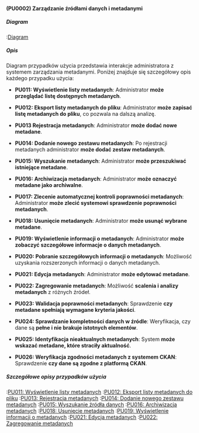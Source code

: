 #### (PU0002) Zarządzanie źródłami danych i metadanymi

##### Diagram

:[Diagram](PU0002.puml)


##### Opis

Diagram przypadków użycia przedstawia interakcje administratora z systemem zarządzania metadanymi. Poniżej znajduje się szczegółowy opis każdego przypadku użycia:

*   **PU011: Wyświetlenie listy metadanych**: Administrator **może przeglądać listę dostępnych metadanych**.

*   **PU012: Eksport listy metadanych do pliku**: Administrator **może zapisać listę metadanych do pliku**, co pozwala na dalszą analizę.

*   **PU013 Rejestracja metadanych**: Administrator **może dodać nowe metadane**.

*   **PU014: Dodanie nowego zestawu metadanych**: Po rejestracji metadanych administrator **może dodać zestaw metadanych**.

*   **PU015: Wyszukanie metadanych**: Administrator **może przeszukiwać istniejące metadane**.

*   **PU016: Archiwizacja metadanych**: Administrator **może oznaczyć metadane jako archiwalne**.

*   **PU017: Zlecenie automatycznej kontroli poprawności metadanych**: Administrator **może zlecić systemowi sprawdzenie poprawności metadanych**.

*   **PU018: Usunięcie metadanych**: Administrator **może usunąć wybrane metadane**.

*   **PU019: Wyświetlenie informacji o metadanych**: Administrator **może zobaczyć szczegółowe informacje o danych metadanych**.

*   **PU020: Pobranie szczegółowych informacji o metadanych**: Możliwość uzyskania rozszerzonych informacji o danych metadanych.

*   **PU021: Edycja metadanych**: Administrator **może edytować metadane**.

*   **PU022: Zagregowanie metadanych**: Możliwość **scalenia i analizy metadanych** z różnych źródeł.

*   **PU023: Walidacja poprawności metadanych**: Sprawdzenie **czy metadane spełniają wymagane kryteria jakości**.

*   **PU024: Sprawdzanie kompletności danych w źródle**: Weryfikacja, czy dane są **pełne i nie brakuje istotnych elementów**.

*   **PU025: Identyfikacja nieaktualnych metadanych**: System **może wskazać metadane, które straciły aktualność**.

*   **PU026: Weryfikacja zgodności metadanych z systemem CKAN**: Sprawdzenie **czy dane są zgodne z platformą CKAN**.

##### Szczegółowe opisy przypadków użycia

:[PU011: Wyświetlenie listy metadanych](przypadki/PU011_Wyswietlenie_listy_metadanych.md)
:[PU012: Eksport listy metadanych do pliku](przypadki/PU012_Eksport_listy_metadanych_do_pliku.md)
:[PU013: Rejestracja metadanych](przypadki/PU013_Rejestracja_metadanych.md)
:[PU014: Dodanie nowego zestawu metadanych](przypadki/PU014_dodanie_nowego_zestawu_metadanych.md)
:[PU015: Wyszukanie źródła danych](przypadki/PU015_wyszukanie_zrodla_danych.md)
:[PU016: Archiwizacja metadanych](przypadki/PU016_Archiwizacja_metadanych.md)
:[PU018: Usunięcie metadanych](przypadki/PU018_usunięcie_metadanych.md)
:[PU019: Wyświetlenie informacji o metadanych](przypadki/PU019_wyswietlenie_informacji_o_zrodle_danych.md)
:[PU021: Edycja metadanych](przypadki/PU021_Edycja_metadanych.md)
:[PU022: Zagregowanie metadanych](przypadki/PU022_zagregowanie_metadanych.md)
